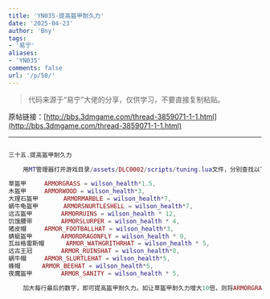 ```yaml
---
title: 'YN035-提高盔甲耐久力'
date: '2025-04-23'
author: 'Bny'
tags:
- '易宁'
aliases:
- 'YN035'
comments: false
url: '/p/50/'
---
```


> 代码来源于“易宁”大佬的分享，仅供学习，不要直接复制粘贴。

原帖链接：[http://bbs.3dmgame.com/thread-3859071-1-1.html](http://bbs.3dmgame.com/thread-3859071-1-1.html)

---

```lua  

三十五.提高盔甲耐久力

	用MT管理器打开游戏目录/assets/DLC0002/scripts/tuning.lua文件，分别查找以下内容：

草盔甲		ARMORGRASS = wilson_health*1.5,
木盔甲		ARMORWOOD = wilson_health*3,
大理石盔甲		ARMORMARBLE = wilson_health*7,
蜗牛龟盔甲		ARMORSNURTLESHELL = wilson_health*7,
远古盔甲		ARMORRUINS = wilson_health * 12,
饥饿腰带		ARMORSLURPER = wilson_health * 4,
猪皮帽		ARMOR_FOOTBALLHAT = wilson_health*3,
蜻蜓盔甲		ARMORDRAGONFLY = wilson_health * 9,
瓦丝格雷斯帽		ARMOR_WATHGRITHRHAT = wilson_health * 5,
远古王冠		ARMOR_RUINSHAT = wilson_health*8,
蜗牛帽		ARMOR_SLURTLEHAT = wilson_health*5,
蜂帽		ARMOR_BEEHAT = wilson_health*5,
夜魔盔甲		ARMOR_SANITY = wilson_health * 5,

	加大每行最后的数字，即可提高盔甲耐久力。如让草盔甲耐久力增大10倍，则将ARMORGRASS = wilson_health*1.5,替换为ARMORGRASS = wilson_health*15,

```  

